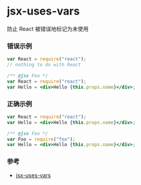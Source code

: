 # jsx-uses-vars

防止 React 被错误地标记为未使用

### 错误示例

```jsx
var React = require("react");
// nothing to do with React

/** @jsx Foo */
var React = require("react");
var Hello = <div>Hello {this.props.name}</div>;
```

### 正确示例

```jsx
var React = require("react");
var Hello = <div>Hello {this.props.name}</div>;

/** @jsx Foo */
var Foo = require("foo");
var Hello = <div>Hello {this.props.name}</div>;
```

### 参考

- [jsx-uses-vars](https://github.com/jsx-eslint/eslint-plugin-react/blob/c42b624d0fb9ad647583a775ab9751091eec066f/docs/rules/jsx-uses-vars)
